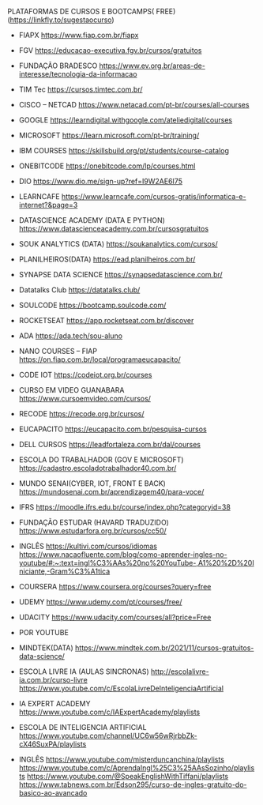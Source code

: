 PLATAFORMAS DE CURSOS E BOOTCAMPS( FREE)
(https://linkfly.to/sugestaocurso)

* FIAPX
https://www.fiap.com.br/fiapx

* FGV
https://educacao-executiva.fgv.br/cursos/gratuitos

* FUNDAÇÃO BRADESCO
https://www.ev.org.br/areas-de-interesse/tecnologia-da-informacao

* TIM Tec
https://cursos.timtec.com.br/

* CISCO – NETCAD
https://www.netacad.com/pt-br/courses/all-courses

* GOOGLE
https://learndigital.withgoogle.com/ateliedigital/courses

* MICROSOFT
https://learn.microsoft.com/pt-br/training/

* IBM COURSES
https://skillsbuild.org/pt/students/course-catalog

* ONEBITCODE
https://onebitcode.com/lp/courses.html

* DIO
https://www.dio.me/sign-up?ref=I9W2AE6I75

* LEARNCAFE
https://www.learncafe.com/cursos-gratis/informatica-e-internet?&page=3

* DATASCIENCE ACADEMY (DATA E PYTHON)
https://www.datascienceacademy.com.br/cursosgratuitos

* SOUK ANALYTICS (DATA)
https://soukanalytics.com/cursos/

* PLANILHEIROS(DATA)
https://ead.planilheiros.com.br/

* SYNAPSE DATA SCIENCE
https://synapsedatascience.com.br/

* Datatalks Club
https://datatalks.club/

* SOULCODE
https://bootcamp.soulcode.com/

* ROCKETSEAT
https://app.rocketseat.com.br/discover

* ADA
https://ada.tech/sou-aluno

* NANO COURSES – FIAP
https://on.fiap.com.br/local/programaeucapacito/

* CODE IOT
https://codeiot.org.br/courses

* CURSO EM VIDEO GUANABARA
https://www.cursoemvideo.com/cursos/

* RECODE
https://recode.org.br/cursos/

* EUCAPACITO
https://eucapacito.com.br/pesquisa-cursos

* DELL CURSOS
https://leadfortaleza.com.br/dal/courses

* ESCOLA DO TRABALHADOR (GOV E MICROSOFT)
https://cadastro.escoladotrabalhador40.com.br/

* MUNDO SENAI(CYBER, IOT, FRONT E BACK)
https://mundosenai.com.br/aprendizagem40/para-voce/

* IFRS
https://moodle.ifrs.edu.br/course/index.php?categoryid=38

* FUNDAÇÃO ESTUDAR (HAVARD TRADUZIDO)
https://www.estudarfora.org.br/cursos/cc50/

* INGLÊS
https://kultivi.com/cursos/idiomas
https://www.nacaofluente.com/blog/como-aprender-ingles-no-youtube/#:~:text=ingl%C3%AAs%20no%20YouTube-,A1%20%2D%20Iniciante,-Gram%C3%A1tica

* COURSERA
https://www.coursera.org/courses?query=free

* UDEMY
https://www.udemy.com/pt/courses/free/

* UDACITY
https://www.udacity.com/courses/all?price=Free

- POR YOUTUBE

- MINDTEK(DATA)
https://www.mindtek.com.br/2021/11/cursos-gratuitos-data-science/

- ESCOLA LIVRE IA (AULAS SINCRONAS)
http://escolalivre-ia.com.br/curso-livre
https://www.youtube.com/c/EscolaLivreDeInteligenciaArtificial

- IA EXPERT ACADEMY
https://www.youtube.com/c/IAExpertAcademy/playlists

- ESCOLA DE INTELIGENCIA ARTIFICIAL
https://www.youtube.com/channel/UC6w56wRjrbbZk-cX46SuxPA/playlists

- INGLÊS
https://www.youtube.com/misterduncanchina/playlists
https://www.youtube.com/c/AprendaIngl%25C3%25AAsSozinho/playlists
https://www.youtube.com/@SpeakEnglishWithTiffani/playlists
https://www.tabnews.com.br/Edson295/curso-de-ingles-gratuito-do-basico-ao-avancado

